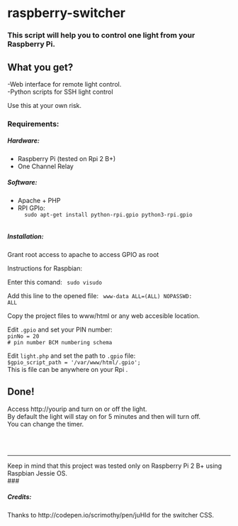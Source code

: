# raspberry-switcher

<h3>This script will help you to control one light from your Raspberry Pi.</h3>

<h2>What you get?</h2>

<p>-Web interface for remote light control.<br/>
-Python scripts for SSH light control</p>

Use this at your own risk.


<h3>Requirements: </h3>

<h5>Hardware:</h5>
<ul>
  <li>Raspberry Pi (tested on Rpi 2 B+)</li>
  <li>One Channel Relay</li>
</ul>

<h5>Software:</h5>
<ul>
  <li>Apache + PHP</li>
  <li>RPI GPIo: 
  <code>
  sudo apt-get install python-rpi.gpio python3-rpi.gpio
  </code>
  </li>
</ul>


<h5>Installation:</h5>

Grant root access to apache to access GPIO as root

Instructions for Raspbian:

Enter this comand:
<code>
sudo visudo
</code>

Add this line to the opened file:
<code>
www-data ALL=(ALL) NOPASSWD: ALL
</code>

Copy the project files to www/html or any web accesible location.

Edit <code>.gpio</code> and set your PIN number:<br>
<code>pinNo = 20  # pin number BCM numbering schema</code>

Edit <code>light.php</code> and set the path to <code>.gpio</code> file:<br>
<code>$gpio_script_path = '/var/www/html/.gpio';</code>
<br>This is file can be anywhere on your Rpi .

<h2>Done!</h2>

Access http://yourip  and turn on or off the light.
<br>
By default the light will stay on for 5 minutes and then will turn off.<bR>
You can change the timer.


<br><Br>
<hr/>
Keep in mind that this project was tested only on Raspberry Pi 2 B+ using Raspbian Jessie OS.
<br>
###

<h5>Credits:</h5>
Thanks to http://codepen.io/scrimothy/pen/juHId  for the switcher CSS.



